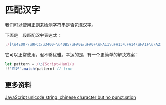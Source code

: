 # 匹配汉字

我们可以使用正则来检测字符串是否包含汉字。

下面是一段匹配汉字表达式：

```js
;/[\u4E00-\u9FCC\u3400-\u4DB5\uFA0E\uFA0F\uFA11\uFA13\uFA14\uFA1F\uFA21\uFA23\uFA24\uFA27-\uFA29]|[\uD840-\uD868][\uDC00-\uDFFF]|\uD869[\uDC00-\uDED6\uDF00-\uDFFF]|[\uD86A-\uD86C][\uDC00-\uDFFF]|\uD86D[\uDC00-\uDF34\uDF40-\uDFFF]|\uD86E[\uDC00-\uDC1D]/
```

它可以正常使用，但不够优雅。幸运的是，有一个更简单的解决方案：

```js
let pattern = /\p{Script=Han}/u
!!'你好'.match(pattern) // true
```

## 更多资料

[JavaScript unicode string, chinese character but no punctuation](https://stackoverflow.com/questions/21109011/javascript-unicode-string-chinese-character-but-no-punctuation)
